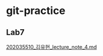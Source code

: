 # git-practice
## Lab7
[202035510_김유현_lecture_note_4.md](https://github.com/Kim-Yoo-Hyun/git-practice/files/9787765/202035510_._lecture_note_4.md)
